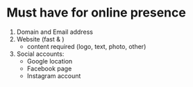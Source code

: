# Must have for online presence

1. Domain and Email address
2. Website (fast & )
   - content required (logo, text, photo, other)
3. Social accounts: 
   - Google location
   - Facebook page
   - Instagram account
